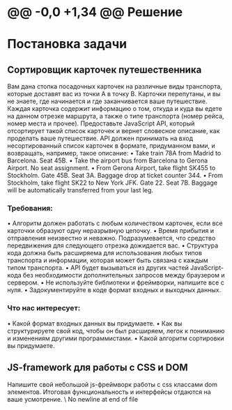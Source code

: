 @@ -0,0 +1,34 @@
Решение
====================


Постановка задачи
================

## Сортировщик карточек путешественника

Вам дана стопка посадочных карточек на различные виды транспорта, которые доставят вас из точки A в точку B. Карточки перепутаны, и вы не знаете, где начинается и где заканчивается ваше путешествие. Каждая карточка содержит информацию о том, откуда и куда вы едете на данном отрезке маршрута, а также о типе транспорта (номер рейса, номер места и прочее).
Предоставьте JavaScript API, который отсортирует такой список карточек и вернет словесное описание, как проделать ваше путешествие. API должен принимать на вход несортированный список карточек в формате, придуманном вами, и возвращать, например, такое описание:
•	Take train 78A from Madrid to Barcelona. Seat 45B.
•	Take the airport bus from Barcelona to Gerona Airport. No seat assignment.
•	From Gerona Airport, take flight SK455 to Stockholm. Gate 45B. Seat 3A. Baggage drop at ticket counter 344.
•	From Stockholm, take flight SK22 to New York JFK. Gate 22. Seat 7B. Baggage will be automatically transferred from your last leg.

### Требования:

•	Алгоритм должен работать с любым количеством карточек, если все карточки образуют одну неразрывную цепочку.
•	Время прибытия и отправления неизвестно и неважно. Подразумевается, что средство передвижения для следующего отрезка дожидается вас.
•	Структура кода должна быть расширяема для использования любых типов транспорта и информации, которая может быть связана с каждым типом транспорта.
•	API будет вызываться из других частей JavaScript-кода без необходимости дополнительных запросов между браузером и сервером.
•	Не используйте библиотеки и фреймворки, напишите все с нуля.
•	Задокументируйте в коде формат входных и выходных данных.

### Что нас интересует:

•	Какой формат входных данных вы придумаете.
•	Как вы структурируете свой код, чтобы он был расширяем, легок к пониманию и изменениям другими программистами.
•	Какой алгоритм сортировки вы придумаете.

## JS-framework для работы с CSS и DOM

Напишите свой небольшой js-фреймворк работы с css классами dom элементов. Итоговая функциональность и интерфейсы отдаются на ваше усмотрение.
\ No newline at end of file
